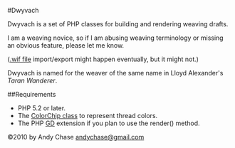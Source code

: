 #Dwyvach

Dwyvach is a set of PHP classes for building and rendering weaving drafts.

I am a weaving novice, so if I am abusing weaving terminology or missing an
obvious feature, please let me know.

\([.wif file](http://www.mhsoft.com/wif/wif.html) import/export might happen eventually, but it might not.\)

Dwyvach is named for the weaver of the same name in Lloyd Alexander's *Taran Wanderer*.

##Requirements

* PHP 5.2 or later.
* The [ColorChip class](https://github.com/usonian/ColorChip/archives/1.1) to represent thread colors.
* The PHP [GD](http://php.net/gd) extension if you plan to use the render() method.

©2010 by Andy Chase <andychase@gmail.com>